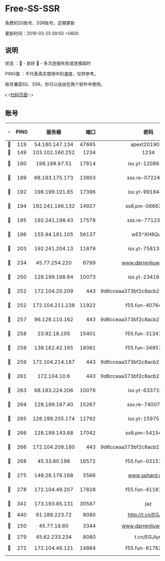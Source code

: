 # Free-SS-SSR

免费的SS账号、SSR账号，定期更新

更新时间：2019-03-25 09:50 +0800

## 说明

状态     ：🙂 - 良好 🙁 - 多次连接失败或连接超时

PING值   ：不代表真实使用中的速度，仅供参考。

账号兼容SS、SSR，你可以自由在两个软件中使用。

👉[扫码页面](https://liesauer.github.io/Free-SS-SSR/)👈

## 账号

|-|PING|服务器|端口|密码|加密方式|区域|
|:----:|:----:|:-----:|-----:|:----:|:----:|:----:|
|🙂|119|54.180.147.134|47665|apext2019001|chacha20|KR|
|🙂|149|103.102.160.252|1234|1234|rc4-md5|JP|
|🙂|180|198.199.97.51|17814|isx.yt-12086215|aes-256-cfb|US|
|🙂|189|68.183.175.173|13803|ssx.re-07224116|aes-256-cfb|US|
|🙂|192|198.199.101.65|17396|isx.yt-99184833|aes-256-cfb|US|
|🙂|194|192.241.196.132|14927|ss8.pm-06663681|aes-256-cfb|US|
|🙂|195|192.241.198.43|17578|ssx.re-77123954|aes-256-cfb|US|
|🙂|196|155.94.181.105|56137|wE5^XH8Quw|aes-256-cfb|US|
|🙂|203|192.241.204.13|11879|isx.yt-75813840|aes-256-cfb|US|
|🙂|234|45.77.254.220|6789|www.darrenliuwei.com|aes-256-cfb|SG|
|🙂|250|128.199.168.84|10073|isx.yt-23419298|aes-256-cfb|SG|
|🙂|252|172.104.20.209|443|9d6cceaa373bf2c8acb22e60b6a58be6|aes-256-cfb|US|
|🙂|252|172.104.211.238|11922|f55.fun-40764829|aes-256-cfb|US|
|🙂|257|96.126.110.162|443|9d6cceaa373bf2c8acb22e60b6a58be6|aes-256-cfb|US|
|🙂|258|23.92.18.105|15401|f55.fun-31341168|aes-256-cfb|US|
|🙂|259|139.162.42.165|18061|f55.fun-34957987|aes-256-cfb|SG|
|🙂|259|172.104.214.187|443|9d6cceaa373bf2c8acb22e60b6a58be6|aes-256-cfb|US|
|🙂|261|172.104.10.6|443|9d6cceaa373bf2c8acb22e60b6a58be6|aes-256-cfb|US|
|🙂|263|68.183.224.206|10078|isx.yt-63371091|aes-256-cfb|SG|
|🙂|264|128.199.167.40|15267|ssx.re-74007655|aes-256-cfb|SG|
|🙂|265|128.199.205.174|12792|isx.yt-15975702|aes-256-cfb|SG|
|🙂|266|128.199.143.68|17042|ss8.pm-54154512|aes-256-cfb|SG|
|🙂|266|172.104.208.180|443|9d6cceaa373bf2c8acb22e60b6a58be6|aes-256-cfb|US|
|🙂|268|45.33.80.198|16572|f55.fun-03157476|aes-256-cfb|US|
|🙂|275|149.28.176.168|5566|www.sphard.com|aes-256-cfb|AU|
|🙂|278|172.104.49.207|17828|f55.fun-41181954|aes-256-cfb|SG|
|🙂|341|173.193.85.131|30587|jaz|aes-256-cfb|US|
|🙂|440|91.188.223.72|8080|http://t.cn/EGJIyrl|rc4-md5|RU|
|🙂|150|45.77.18.60|3344|www.darrenliuwei.com|aes-256-cfb|JP|
|🙂|279|45.62.233.234|8080|t.cn/EGJIyrl|rc4-md5|CA|
|🙁|272|172.104.46.121|14864|f55.fun-81762939|aes-256-cfb|SG|
